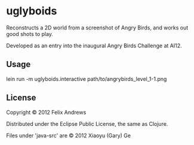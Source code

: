 # uglyboids

Reconstructs a 2D world from a screenshot of Angry Birds, and works
out good shots to play.

Developed as an entry into the inaugural Angry Birds Challenge at
AI12.

## Usage

lein run -m uglyboids.interactive path/to/angrybirds_level_1-1.png

## License

Copyright © 2012 Felix Andrews

Distributed under the Eclipse Public License, the same as Clojure.

Files under 'java-src' are © 2012 Xiaoyu (Gary) Ge
